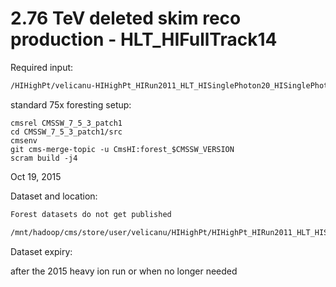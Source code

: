 # 2.76 TeV deleted skim reco production - HLT_HIFullTrack14

Required input: 
```bash
/HIHighPt/velicanu-HIHighPt_HIRun2011_HLT_HISinglePhoton20_HISinglePhoton30_RECO_753p1-fd44351629dd155a25de2b4c109c824c/USER
```

standard 75x foresting setup:
```
cmsrel CMSSW_7_5_3_patch1
cd CMSSW_7_5_3_patch1/src
cmsenv
git cms-merge-topic -u CmsHI:forest_$CMSSW_VERSION
scram build -j4
```

Oct 19, 2015

Dataset and location:

```bash
Forest datasets do not get published

/mnt/hadoop/cms/store/user/velicanu/HIHighPt/HIHighPt_HIRun2011_HLT_HISinglePhoton20_HISinglePhoton30_FOREST_753p1_v0/151019_172910/0000
```

Dataset expiry:

after the 2015 heavy ion run or when no longer needed

